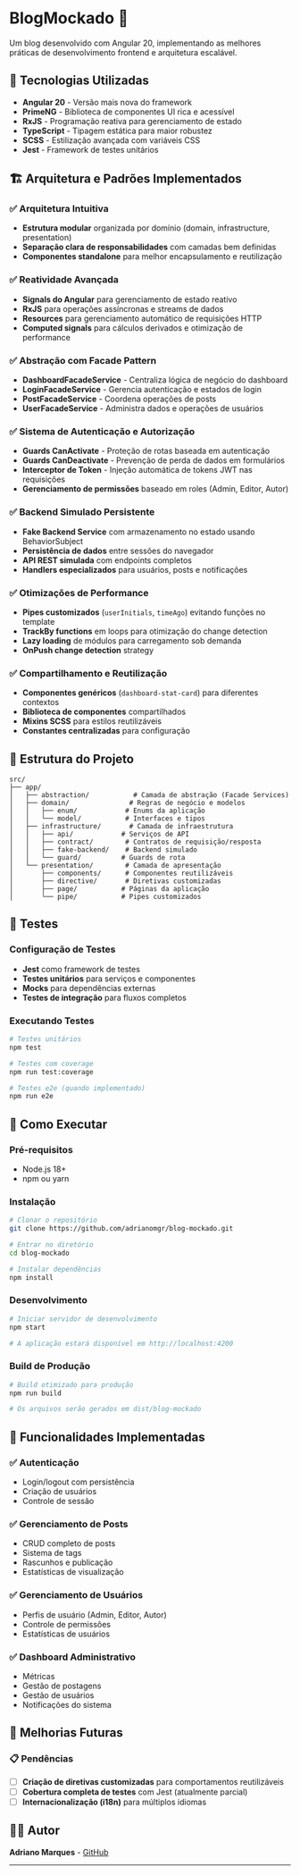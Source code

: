 # BlogMockado 📰

Um blog desenvolvido com Angular 20, implementando as melhores práticas de desenvolvimento frontend e arquitetura escalável.

## 🚀 Tecnologias Utilizadas

- **Angular 20** - Versão mais nova do framework
- **PrimeNG** - Biblioteca de componentes UI rica e acessível
- **RxJS** - Programação reativa para gerenciamento de estado
- **TypeScript** - Tipagem estática para maior robustez
- **SCSS** - Estilização avançada com variáveis CSS
- **Jest** - Framework de testes unitários

## 🏗️ Arquitetura e Padrões Implementados

### ✅ Arquitetura Intuitiva

- **Estrutura modular** organizada por domínio (domain, infrastructure, presentation)
- **Separação clara de responsabilidades** com camadas bem definidas
- **Componentes standalone** para melhor encapsulamento e reutilização

### ✅ Reatividade Avançada

- **Signals do Angular** para gerenciamento de estado reativo
- **RxJS** para operações assíncronas e streams de dados
- **Resources** para gerenciamento automático de requisições HTTP
- **Computed signals** para cálculos derivados e otimização de performance

### ✅ Abstração com Facade Pattern

- **DashboardFacadeService** - Centraliza lógica de negócio do dashboard
- **LoginFacadeService** - Gerencia autenticação e estados de login
- **PostFacadeService** - Coordena operações de posts
- **UserFacadeService** - Administra dados e operações de usuários

### ✅ Sistema de Autenticação e Autorização

- **Guards CanActivate** - Proteção de rotas baseada em autenticação
- **Guards CanDeactivate** - Prevenção de perda de dados em formulários
- **Interceptor de Token** - Injeção automática de tokens JWT nas requisições
- **Gerenciamento de permissões** baseado em roles (Admin, Editor, Autor)

### ✅ Backend Simulado Persistente

- **Fake Backend Service** com armazenamento no estado usando BehaviorSubject
- **Persistência de dados** entre sessões do navegador
- **API REST simulada** com endpoints completos
- **Handlers especializados** para usuários, posts e notificações

### ✅ Otimizações de Performance

- **Pipes customizados** (`userInitials`, `timeAgo`) evitando funções no template
- **TrackBy functions** em loops para otimização do change detection
- **Lazy loading** de módulos para carregamento sob demanda
- **OnPush change detection** strategy

### ✅ Compartilhamento e Reutilização

- **Componentes genéricos** (`dashboard-stat-card`) para diferentes contextos
- **Biblioteca de componentes** compartilhados
- **Mixins SCSS** para estilos reutilizáveis
- **Constantes centralizadas** para configuração

## 📁 Estrutura do Projeto

```
src/
├── app/
│   ├── abstraction/           # Camada de abstração (Facade Services)
│   ├── domain/               # Regras de negócio e modelos
│   │   ├── enum/            # Enums da aplicação
│   │   └── model/           # Interfaces e tipos
│   ├── infrastructure/       # Camada de infraestrutura
│   │   ├── api/            # Serviços de API
│   │   ├── contract/        # Contratos de requisição/resposta
│   │   ├── fake-backend/    # Backend simulado
│   │   └── guard/          # Guards de rota
│   └── presentation/        # Camada de apresentação
│       ├── components/      # Componentes reutilizáveis
│       ├── directive/       # Diretivas customizadas
│       ├── page/           # Páginas da aplicação
│       └── pipe/           # Pipes customizados
```

## 🧪 Testes

### Configuração de Testes

- **Jest** como framework de testes
- **Testes unitários** para serviços e componentes
- **Mocks** para dependências externas
- **Testes de integração** para fluxos completos

### Executando Testes

```bash
# Testes unitários
npm test

# Testes com coverage
npm run test:coverage

# Testes e2e (quando implementado)
npm run e2e
```

## 🚀 Como Executar

### Pré-requisitos

- Node.js 18+
- npm ou yarn

### Instalação

```bash
# Clonar o repositório
git clone https://github.com/adrianomgr/blog-mockado.git

# Entrar no diretório
cd blog-mockado

# Instalar dependências
npm install
```

### Desenvolvimento

```bash
# Iniciar servidor de desenvolvimento
npm start

# A aplicação estará disponível em http://localhost:4200
```

### Build de Produção

```bash
# Build otimizado para produção
npm run build

# Os arquivos serão gerados em dist/blog-mockado
```

## 🎯 Funcionalidades Implementadas

### ✅ Autenticação

- Login/logout com persistência
- Criação de usuários
- Controle de sessão

### ✅ Gerenciamento de Posts

- CRUD completo de posts
- Sistema de tags
- Rascunhos e publicação
- Estatísticas de visualização

### ✅ Gerenciamento de Usuários

- Perfis de usuário (Admin, Editor, Autor)
- Controle de permissões
- Estatísticas de usuários

### ✅ Dashboard Administrativo

- Métricas
- Gestão de postagens
- Gestão de usuários
- Notificações do sistema

## 🔄 Melhorias Futuras

### 📋 Pendências

- [ ] **Criação de diretivas customizadas** para comportamentos reutilizáveis
- [ ] **Cobertura completa de testes** com Jest (atualmente parcial)
- [ ] **Internacionalização (i18n)** para múltiplos idiomas

## 👨‍💻 Autor

**Adriano Marques** - [GitHub](https://github.com/adrianomgr)

---
